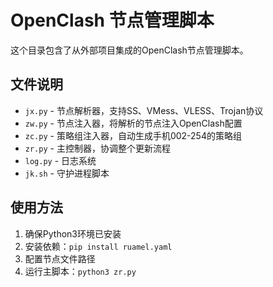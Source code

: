 # OpenClash 节点管理脚本

这个目录包含了从外部项目集成的OpenClash节点管理脚本。

## 文件说明

- `jx.py` - 节点解析器，支持SS、VMess、VLESS、Trojan协议
- `zw.py` - 节点注入器，将解析的节点注入OpenClash配置
- `zc.py` - 策略组注入器，自动生成手机002-254的策略组
- `zr.py` - 主控制器，协调整个更新流程
- `log.py` - 日志系统
- `jk.sh` - 守护进程脚本

## 使用方法

1. 确保Python3环境已安装
2. 安装依赖：`pip install ruamel.yaml`
3. 配置节点文件路径
4. 运行主脚本：`python3 zr.py` 